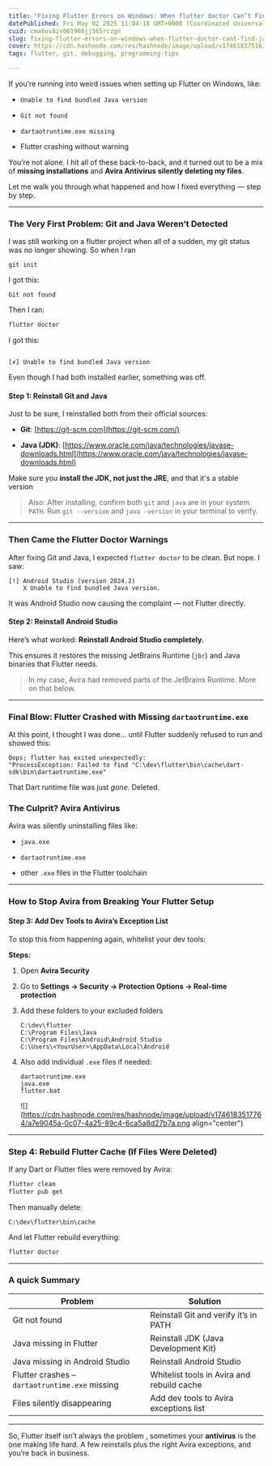 ```yaml
---
title: "Fixing Flutter Errors on Windows: When flutter doctor Can’t Find Java, Git, or dartaotruntime.exe"
datePublished: Fri May 02 2025 11:04:18 GMT+0000 (Coordinated Universal Time)
cuid: cma6os8iv001908jj565rczgn
slug: fixing-flutter-errors-on-windows-when-flutter-doctor-cant-find-java-git-or-dartaotruntimeexe
cover: https://cdn.hashnode.com/res/hashnode/image/upload/v1746183751639/bab86386-08d7-4ff0-bd3f-0db3e1ecff8e.png
tags: flutter, git, debugging, programming-tips

---
```


If you’re running into weird issues when setting up Flutter on Windows, like:

* `Unable to find bundled Java version`
    
* `Git not found`
    
* `dartaotruntime.exe missing`
    
* Flutter crashing without warning
    

You’re not alone. I hit all of these back-to-back, and it turned out to be a mix of **missing installations** and **Avira Antivirus silently deleting my files**.

Let me walk you through what happened and how I fixed everything — step by step.

---

### The Very First Problem: Git and Java Weren’t Detected

I was still working on a flutter project when all of a sudden, my git status was no longer showing. So when I ran

```plaintext
git init
```

I got this:

```plaintext
Git not found
```

Then I ran:

```bash
flutter doctor
```

I got this:

```plaintext

[✗] Unable to find bundled Java version
```

Even though I had both installed earlier, something was off.

#### Step 1: Reinstall Git and Java

Just to be sure, I reinstalled both from their official sources:

* **Git**: [https://git-scm.com](https://git-scm.com/)
    
* **Java (JDK)**: [https://www.oracle.com/java/technologies/javase-downloads.html](https://www.oracle.com/java/technologies/javase-downloads.html)
    

Make sure you **install the JDK, not just the JRE**, and that it's a stable version

> Also: After installing, confirm both `git` and `java` are in your system `PATH`. Run `git --version` and `java -version` in your terminal to verify.

---

### Then Came the Flutter Doctor Warnings

After fixing Git and Java, I expected `flutter doctor` to be clean. But nope. I saw:

```plaintext
[!] Android Studio (version 2024.2)
    X Unable to find bundled Java version.
```

It was Android Studio now causing the complaint — not Flutter directly.

#### Step 2: Reinstall Android Studio

Here’s what worked: **Reinstall Android Studio completely.**

This ensures it restores the missing JetBrains Runtime (`jbr`) and Java binaries that Flutter needs.

> In my case, Avira had removed parts of the JetBrains Runtime. More on that below.

---

### Final Blow: Flutter Crashed with Missing `dartaotruntime.exe`

At this point, I thought I was done... until Flutter suddenly refused to run and showed this:

```plaintext
Oops; flutter has exited unexpectedly: 
"ProcessException: Failed to find "C:\dev\flutter\bin\cache\dart-sdk\bin\dartaotruntime.exe"
```

That Dart runtime file was just *gone*. Deleted.

### The Culprit? Avira Antivirus

Avira was silently uninstalling files like:

* `java.exe`
    
* `dartaotruntime.exe`
    
* other `.exe` files in the Flutter toolchain
    

---

### How to Stop Avira from Breaking Your Flutter Setup

#### Step 3: Add Dev Tools to Avira’s Exception List

To stop this from happening again, whitelist your dev tools:

**Steps:**

1. Open **Avira Security**
    
2. Go to **Settings → Security → Protection Options → Real-time protection**
    
3. Add these folders to your excluded folders
    
    ```plaintext
    C:\dev\flutter
    C:\Program Files\Java
    C:\Program Files\Android\Android Studio
    C:\Users\<YourUser>\AppData\Local\Android
    ```
    
4. Also add individual `.exe` files if needed:
    
    ```plaintext
    dartaotruntime.exe
    java.exe
    flutter.bat
    ```
    
    ![](https://cdn.hashnode.com/res/hashnode/image/upload/v1746183517764/a7e9045a-0c07-4a25-89c4-6ca5a8d27b7a.png align="center")
    
      
    

---

### Step 4: Rebuild Flutter Cache (If Files Were Deleted)

If any Dart or Flutter files were removed by Avira:

```bash
flutter clean
flutter pub get
```

Then manually delete:

```plaintext
C:\dev\flutter\bin\cache
```

And let Flutter rebuild everything:

```bash
flutter doctor
```

---

### A quick Summary

| Problem | Solution |
| --- | --- |
| Git not found | Reinstall Git and verify it’s in PATH |
| Java missing in Flutter | Reinstall JDK (Java Development Kit) |
| Java missing in Android Studio | Reinstall Android Studio |
| Flutter crashes – `dartaotruntime.exe` missing | Whitelist tools in Avira and rebuild cache |
| Files silently disappearing | Add dev tools to Avira exceptions list |

---

So, Flutter itself isn’t always the problem , sometimes your **antivirus** is the one making life hard. A few reinstalls plus the right Avira exceptions, and you’re back in business.